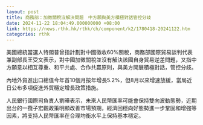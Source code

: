 ```yaml
---
layout: post
title: 商務部：加徵關稅沒解決問題　中方願與美方積極對話管控分歧
date: 2024-11-22 18:04:49.000000000 +08:00
link: https://news.rthk.hk/rthk/ch/component/k2/1780418-20241122.htm
categories: rthk
---
```


美國總統當選人特朗普曾指計劃對中國徵收60%關稅，商務部國際貿易談判代表兼副部長王受文表示，對中國加徵關稅並沒有解決該國自身貿易逆差問題，又指中方願意以相互尊重、和平共處、合作共贏原則，與美方開展積極對話，管控分歧。

內地外貿進出口總值今年首10個月按年增長5.2%，但8月以來增速放緩，當局近日公布多項促進外貿穩定增長政策措施。

人民銀行國際司負責人劉曄表示，未來人民幣匯率可能會保持雙向波動態勢，近期出台的一攬子宏觀政策明顯改善市場預期，經濟回穩向好態勢進一步鞏固和增強等因素，將支持人民幣匯率在合理均衡水平上保持基本穩定。
